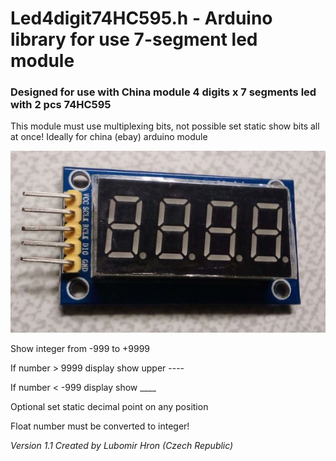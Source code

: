 # Led4digit74HC595.h - Arduino library for use 7-segment led module

### Designed for use with China module 4 digits x 7 segments led with 2 pcs 74HC595

This module must use multiplexing bits, not possible set static show bits all at once!
Ideally for china (ebay) arduino module 

![alt tag](https://raw.githubusercontent.com/LuBossCzech/Led4digit74HC595/master/LEDmodule.jpg)

Show integer from -999 to +9999

If number > 9999 display show upper ----

If number < -999 display show ____

Optional set static decimal point on any position

Float number must be converted to integer!



_Version 1.1
Created by Lubomir Hron (Czech Republic)_
